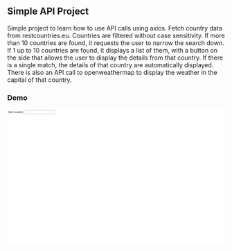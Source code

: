 ## Simple API Project
Simple project to learn how to use API calls using axios. Fetch country data from restcountries.eu. Countries are filtered without case sensitivity. If more than 10 countries are found, it requests the user to narrow the search down. If 1 up to 10 countries are found, it displays a list of them, with a button on the side that allows the user to display the details from that country. If there is a single match, the details of that country are automatically displayed. There is also an API call to openweathermap to display the weather in the capital of that country.

### Demo
![Country information - animated gif demmo](docs/demo.gif)
